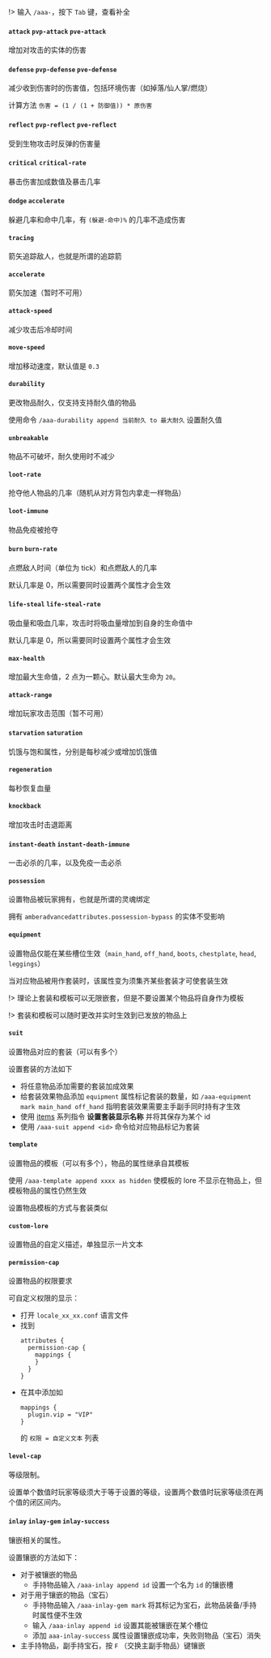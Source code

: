 
!> 输入 `/aaa-`，按下 `Tab` 键，查看补全

#### `attack` `pvp-attack` `pve-attack`

增加对攻击的实体的伤害

#### `defense` `pvp-defense` `pve-defense`

减少收到伤害时的伤害值，包括环境伤害（如掉落/仙人掌/燃烧）

计算方法 `伤害 = (1 / (1 + 防御值)) * 原伤害`

#### `reflect` `pvp-reflect` `pve-reflect`

受到生物攻击时反弹的伤害量

#### `critical` `critical-rate`

暴击伤害加成数值及暴击几率

#### `dodge` `accelerate`

躲避几率和命中几率，有 `(躲避-命中)%` 的几率不造成伤害

#### `tracing`

箭矢追踪敌人，也就是所谓的追踪箭

#### `accelerate`

箭矢加速（暂时不可用）

#### `attack-speed`

减少攻击后冷却时间

#### `move-speed`

增加移动速度，默认值是 `0.3`

#### `durability`

更改物品耐久，仅支持支持耐久值的物品

使用命令 `/aaa-durability append 当前耐久 to 最大耐久` 设置耐久值

#### `unbreakable`

物品不可破坏，耐久使用时不减少

#### `loot-rate`

抢夺他人物品的几率（随机从对方背包内拿走一样物品）

#### `loot-immune`

物品免疫被抢夺

#### `burn` `burn-rate`

点燃敌人时间（单位为 tick）和点燃敌人的几率

默认几率是 0，所以需要同时设置两个属性才会生效

#### `life-steal` `life-steal-rate`

吸血量和吸血几率，攻击时将吸血量增加到自身的生命值中

默认几率是 0，所以需要同时设置两个属性才会生效

#### `max-health`

增加最大生命值，2 点为一颗心。默认最大生命为 `20`。

#### `attack-range`

增加玩家攻击范围（暂不可用）

#### `starvation` `saturation`

饥饿与饱和属性，分别是每秒减少或增加饥饿值

#### `regeneration`

每秒恢复血量

#### `knockback`

增加攻击时击退距离

#### `instant-death` `instant-death-immune`

一击必杀的几率，以及免疫一击必杀

#### `possession`

设置物品被玩家拥有，也就是所谓的灵魂绑定

拥有 `amberadvancedattributes.possession-bypass` 的实体不受影响

#### `equipment`

设置物品仅能在某些槽位生效（`main_hand`, `off_hand`, `boots`, `chestplate`, `head`, `leggings`）

当对应物品被用作套装时，该属性变为须集齐某些套装才可使套装生效

!> 理论上套装和模板可以无限嵌套，但是不要设置某个物品将自身作为模板

!> 套装和模板可以随时更改并实时生效到已发放的物品上

#### `suit`

设置物品对应的套装（可以有多个）

设置套装的方法如下
* 将任意物品添加需要的套装加成效果
* 给套装效果物品添加 `equipment` 属性标记套装的数量，如 `/aaa-equipment mark main_hand off_hand` 指明套装效果需要主手副手同时持有才生效
* 使用 [items](/zh-cn/commands.md#items) 系列指令 **设置套装显示名称** 并将其保存为某个 id
* 使用 `/aaa-suit append <id>` 命令给对应物品标记为套装

#### `template`

设置物品的模板（可以有多个），物品的属性继承自其模板

使用 `/aaa-template append xxxx as hidden` 使模板的 lore 不显示在物品上，但模板物品的属性仍然生效

设置物品模板的方式与套装类似

#### `custom-lore`

设置物品的自定义描述，单独显示一片文本

#### `permission-cap`

设置物品的权限要求

可自定义权限的显示：

* 打开 `locale_xx_xx.conf` 语言文件
* 找到 
    ```hocon
    attributes {
      permission-cap {
        mappings {
        }
      }
    }
    ```
* 在其中添加如
    ```hocon
    mappings {
      plugin.vip = "VIP"
    }
    ```
  的 `权限 = 自定义文本` 列表

#### `level-cap`

等级限制。

设置单个数值时玩家等级须大于等于设置的等级，设置两个数值时玩家等级须在两个值的闭区间内。

#### `inlay` `inlay-gem` `inlay-success`

镶嵌相关的属性。

设置镶嵌的方法如下：

* 对于被镶嵌的物品
    * 手持物品输入 `/aaa-inlay append id` 设置一个名为 `id` 的镶嵌槽
* 对于用于镶嵌的物品（宝石）
    * 手持物品输入 `/aaa-inlay-gem mark` 将其标记为宝石，此物品装备/手持时属性便不生效
    * 输入 `/aaa-inlay append id` 设置其能被镶嵌在某个槽位
    * 添加 `aaa-inlay-success` 属性设置镶嵌成功率，失败则物品（宝石）消失
* 主手持物品，副手持宝石，按 `F` （交换主副手物品）键镶嵌

